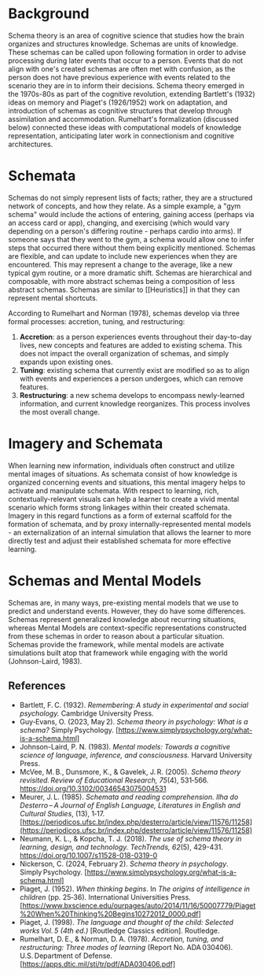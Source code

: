 # Background
Schema theory is an area of cognitive science that studies how the brain organizes and structures knowledge. Schemas are units of knowledge. These schemas can be called upon following formation in order to advise processing during later events that occur to a person. Events that do not align with one's created schemas are often met with confusion, as the person does not have previous experience with events related to the scenario they are in to inform their decisions. Schema theory emerged in the 1970s-80s as part of the cognitive revolution, extending Bartlett's (1932) ideas on memory and Piaget's (1926/1952) work on adaptation, and introduction of schemas as cognitive structures that develop through assimilation and accommodation. Rumelhart's formalization (discussed below) connected these ideas with computational models of knowledge representation, anticipating later work in connectionism and cognitive architectures.
# Schemata
Schemas do not simply represent lists of facts; rather, they are a structured network of concepts, and how they relate. As a simple example, a "gym schema" would include the actions of entering, gaining access (perhaps via an access card or app), changing, and exercising (which would vary depending on a person's differing routine - perhaps cardio into arms). If someone says that they went to the gym, a schema would allow one to infer steps that occurred there without them being explicitly mentioned. Schemas are flexible, and can update to include new experiences when they are encountered. This may represent a change to the average, like a new typical gym routine, or a more dramatic shift. Schemas are hierarchical and composable, with more abstract schemas being a composition of less abstract schemas. Schemas are similar to [[Heuristics]] in that they can represent mental shortcuts. 

According to Rumelhart and Norman (1978), schemas develop via three formal processes: accretion, tuning, and restructuring:

1) **Accretion**: as a person experiences events throughout their day-to-day lives, new concepts and features are added to existing schema. This does not impact the overall organization of schemas, and simply expands upon existing ones.
2) **Tuning**: existing schema that currently exist are modified so as to align with events and experiences a person undergoes, which can remove features.
3) **Restructuring**: a new schema develops to encompass newly-learned information, and current knowledge reorganizes. This process involves the most overall change. 
# Imagery and Schemata
When learning new information, individuals often construct and utilize mental images of situations. As schemata consist of how knowledge is organized concerning events and situations, this mental imagery helps to activate and manipulate schemata. With respect to learning, rich, contextually-relevant visuals can help a learner to create a vivid mental scenario which forms strong linkages within their created schemata. Imagery in this regard functions as a form of external scaffold for the formation of schemata, and by proxy internally-represented mental models - an externalization of an internal simulation that allows the learner to more directly test and adjust their established schemata for more effective learning.
# Schemas and Mental Models
Schemas are, in many ways, pre-existing mental models that we use to predict and understand events. However, they do have some differences. Schemas represent generalized knowledge about recurring situations, whereas Mental Models are context-specific representations constructed from these schemas in order to reason about a particular situation. Schemas provide the framework, while mental models are activate simulations built atop that framework while engaging with the world (Johnson-Laird, 1983).
## References
- Bartlett, F. C. (1932). _Remembering: A study in experimental and social psychology._ Cambridge University Press.
- Guy‑Evans, O. (2023, May 2). _Schema theory in psychology: What is a schema?_ Simply Psychology. [https://www.simplypsychology.org/what-is-a-schema.html]
- Johnson-Laird, P. N. (1983). _Mental models: Towards a cognitive science of language, inference, and consciousness._ Harvard University Press.
- McVee, M. B., Dunsmore, K., & Gavelek, J. R. (2005). _Schema theory revisited._ _Review of Educational Research, 75_(4), 531‑566. https://doi.org/10.3102/00346543075004531
- Meurer, J. L. (1985). _Schemata and reading comprehension._ _Ilha do Desterro – A Journal of English Language, Literatures in English and Cultural Studies_, (13), 1‑17. [https://periodicos.ufsc.br/index.php/desterro/article/view/11576/11258](https://periodicos.ufsc.br/index.php/desterro/article/view/11576/11258)
- Neumann, K. L., & Kopcha, T. J. (2018). _The use of schema theory in learning, design, and technology._ _TechTrends, 62_(5), 429-431. https://doi.org/10.1007/s11528-018-0319-0
- Nickerson, C. (2024, February 2). _Schema theory in psychology_. Simply Psychology. [https://www.simplypsychology.org/what-is-a-schema.html]
- Piaget, J. (1952). _When thinking begins_. In _The origins of intelligence in children_ (pp. 25‑36). International Universities Press. [https://www.bxscience.edu/ourpages/auto/2014/11/16/50007779/Piaget%20When%20Thinking%20Begins10272012_0000.pdf]
- Piaget, J. (1998). _The language and thought of the child: Selected works Vol. 5 (4th ed.)_ [Routledge Classics edition]. Routledge.
- Rumelhart, D. E., & Norman, D. A. (1978). _Accretion, tuning, and restructuring: Three modes of learning_ (Report No. ADA 030406). U.S. Department of Defense. [https://apps.dtic.mil/sti/tr/pdf/ADA030406.pdf]
